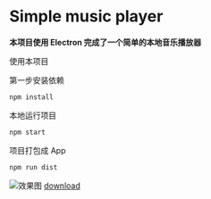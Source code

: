 # Simple music player

**本项目使用 Electron 完成了一个简单的本地音乐播放器**

使用本项目

第一步安装依赖

```bash
npm install
```

本地运行项目

```bash
npm start
```

项目打包成 App

```bash
npm run dist
```

![效果图](1.gif)
[download](https://github.com/HuichuanLI/electron/raw/master/simple-music-player-1.0.0.dmg)
